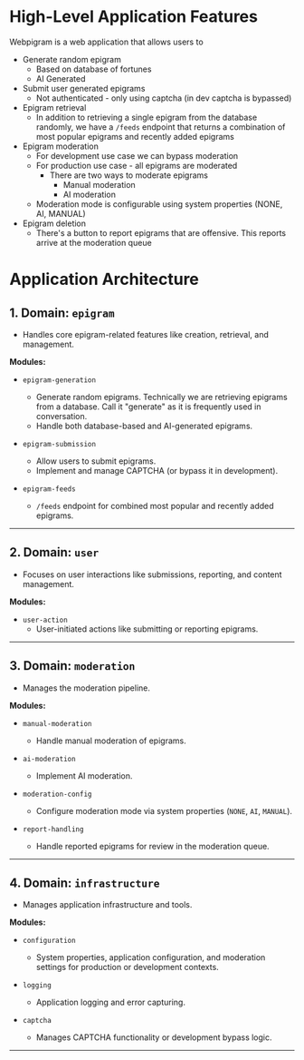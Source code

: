 # High-Level Application Features

Webpigram is a web application that allows users to
- Generate random epigram
  - Based on database of fortunes
  - AI Generated
- Submit user generated epigrams
  - Not authenticated - only using captcha (in dev captcha is bypassed)
- Epigram retrieval
  - In addition to retrieving a single epigram from the database randomly, we have a `/feeds` endpoint that returns a combination of most popular epigrams and recently added epigrams
- Epigram moderation
  - For development use case we can bypass moderation
  - For production use case - all epigrams are moderated
    - There are two ways to moderate epigrams
      - Manual moderation
      - AI moderation
  - Moderation mode is configurable using system properties (NONE, AI, MANUAL)
- Epigram deletion
  - There's a button to report epigrams that are offensive. This reports arrive at the moderation queue

# Application Architecture

## 1. Domain: `epigram`

- Handles core epigram-related features like creation, retrieval, and management.

**Modules:**

- `epigram-generation`
  - Generate random epigrams. Technically we are retrieving epigrams from a database. Call it "generate" as it is frequently used in conversation.
  - Handle both database-based and AI-generated epigrams.

- `epigram-submission`
  - Allow users to submit epigrams.
  - Implement and manage CAPTCHA (or bypass it in development).

- `epigram-feeds`
  - `/feeds` endpoint for combined most popular and recently added epigrams.

---

## 2. Domain: `user`

- Focuses on user interactions like submissions, reporting, and content management.

**Modules:**

- `user-action`
  - User-initiated actions like submitting or reporting epigrams.

---

## 3. Domain: `moderation`

- Manages the moderation pipeline.

**Modules:**

- `manual-moderation`
  - Handle manual moderation of epigrams.

- `ai-moderation`
  - Implement AI moderation.

- `moderation-config`
  - Configure moderation mode via system properties (`NONE`, `AI`, `MANUAL`).

- `report-handling`
  - Handle reported epigrams for review in the moderation queue.

---

## 4. Domain: `infrastructure`

- Manages application infrastructure and tools.

**Modules:**

- `configuration`
  - System properties, application configuration, and moderation settings for production or development contexts.

- `logging`
  - Application logging and error capturing.

- `captcha`
  - Manages CAPTCHA functionality or development bypass logic.

---